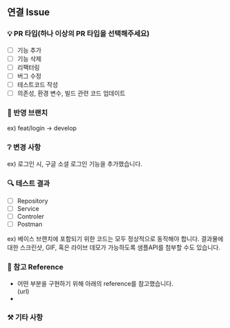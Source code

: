## 연결 Issue 

### 💡 PR 타입(하나 이상의 PR 타입을 선택해주세요)
* [ ] 기능 추가
* [ ] 기능 삭제
* [ ] 리팩터링
* [ ] 버그 수정
* [ ] 테스트코드 작성
* [ ] 의존성, 환경 변수, 빌드 관련 코드 업데이트

### 📲 반영 브랜치
ex) feat/login -> develop


### ❔ 변경 사항
ex) 로그인 시, 구글 소셜 로그인 기능을 추가했습니다.

### 🔍 테스트 결과
- [ ] Repository 
- [ ] Service
- [ ] Controler 
- [ ] Postman

ex) 베이스 브랜치에 포함되기 위한 코드는 모두 정상적으로 동작해야 합니다. 결과물에 대한 스크린샷, GIF, 혹은 라이브 데모가 가능하도록 샘플API를 첨부할 수도 있습니다.

### 📰 참고 Reference
- 어떤 부분을 구현하기 위해 아래의 reference를 참고했습니다.
<br> (url)
- 
### ⚒️ 기타 사항

